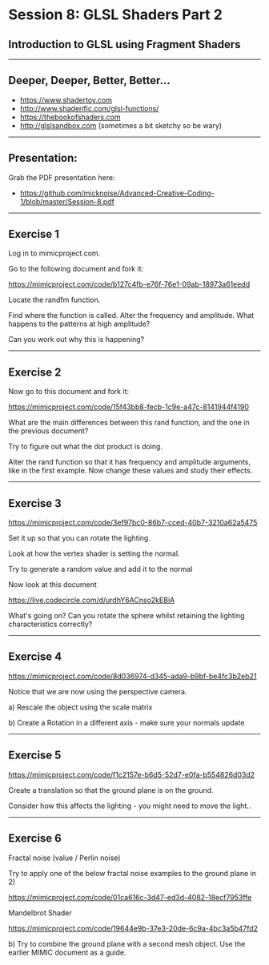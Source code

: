 # Session 8: GLSL Shaders Part 2

## Introduction to GLSL using Fragment Shaders

---

## Deeper, Deeper, Better, Better...

- https://www.shadertoy.com
- http://www.shaderific.com/glsl-functions/
- https://thebookofshaders.com
- http://glslsandbox.com (sometimes a bit sketchy so be wary)

---

## Presentation:

Grab the PDF presentation here:

- https://github.com/micknoise/Advanced-Creative-Coding-1/blob/master/Session-8.pdf

---

## Exercise 1

Log in to mimicproject.com.

Go to the following document and fork it:

https://mimicproject.com/code/b127c4fb-e76f-76e1-09ab-18973a61eedd

Locate the randfm function.

Find where the function is called. Alter the frequency and amplitude. What happens to the patterns at high amplitude?

Can you work out why this is happening?

---

## Exercise 2

Now go to this document and fork it:

https://mimicproject.com/code/15f43bb8-fecb-1c9e-a47c-8141944f4190

What are the main differences between this rand function, and the one in the previous document?

Try to figure out what the dot product is doing.

Alter the rand function so that it has frequency and amplitude arguments, like in the first example. Now change these values and study their effects.

---

## Exercise 3

https://mimicproject.com/code/3ef97bc0-86b7-cced-40b7-3210a62a5475

Set it up so that you can rotate the lighting.

Look at how the vertex shader is setting the normal.

Try to generate a random value and add it to the normal

Now look at this document

https://live.codecircle.com/d/urdhY6ACnso2kEBiA

What's going on? Can you rotate the sphere whilst retaining the lighting characteristics correctly?

---

## Exercise 4

https://mimicproject.com/code/8d036974-d345-ada9-b9bf-be4fc3b2eb21

Notice that we are now using the perspective camera.

a) Rescale the object using the scale matrix

b) Create a Rotation in a different axis - make sure your normals update

---

## Exercise 5

https://mimicproject.com/code/f1c2157e-b6d5-52d7-e0fa-b554826d03d2

Create a translation so that the ground plane is on the ground.

Consider how this affects the lighting - you might need to move the light..

---

## Exercise 6

Fractal noise (value / Perlin noise)

Try to apply one of the below fractal noise examples to the ground plane in 2)

https://mimicproject.com/code/01ca616c-3d47-ed3d-4082-18ecf7953ffe

Mandelbrot Shader

https://mimicproject.com/code/19644e9b-37e3-20de-6c9a-4bc3a5b47fd2

b) Try to combine the ground plane with a second mesh object. Use the earlier MIMIC document as a guide.
